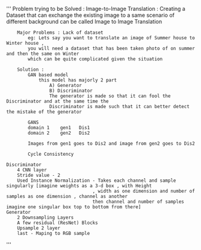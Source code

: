 '''
    Problem trying to be Solved : 
        Image-to-Image Translation : Creating a Dataset that can exchange the existing image to a 
        same scenario of different background can be called Image to Image Translation

        Major Problems : Lack of dataset 
            eg: Lets say you want to translate an image of Summer house to Winter house , 
            you will need a dataset that has been taken photo of on summer and then the same on Winter
            which can be quite complicated given the situation 

        Solution : 
            GAN based model 
                this model has majorly 2 part 
                    A) Generator
                    B) Discriminator
                    The generator is made so that it can fool the Discriminator and at the same time the
                    Discriminator is made such that it can better detect the mistake of the generator 

            GANS 
            domain 1    gen1   Dis1
            domain 2    gen2   Dis2

            Images from gen1 goes to Dis2 and image from gen2 goes to Dis2

            Cycle Consistency 

    Discriminator 
        4 CNN layer 
        Stride value - 2 
        Used Instance Normalization - Takes each channel and sample singularly [imagine weights as a 3-d box , with Height 
                                    , width as one dimension and number of samples as one dimension , channel as another 
                                    then channel and number of samples imagine one singular box top to bottom from there]
    Generator 
        2 Downsampling Layers 
        A few residual (ResNet) Blocks 
        Upsample 2 layer 
        last - Maping to RGB sample 
'''